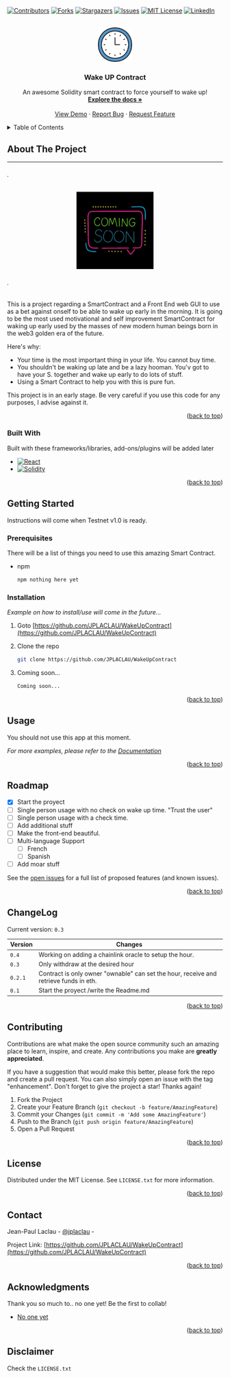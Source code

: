 <a name="readme-top"></a>

[![Contributors][contributors-shield]][contributors-url]
[![Forks][forks-shield]][forks-url]
[![Stargazers][stars-shield]][stars-url]
[![Issues][issues-shield]][issues-url]
[![MIT License][license-shield]][license-url]
[![LinkedIn][linkedin-shield]][linkedin-url]

<!-- PROJECT LOGO -->
<br />
<div align="center">
  <a href="https://github.com/JPLACLAU/WakeUpContract">
    <img src="images/clock-svgrepo-com.svg" alt="Logo" width="80" height="80">
  </a>

  <h3 align="center">Wake UP Contract</h3>

  <p align="center">
    An awesome Solidity smart contract to force yourself to wake up!
    <br />
    <a href="https://github.com/JPLACLAU/WakeUpContract"><strong>Explore the docs »</strong></a>
    <br />
    <br />
    <a href="https://github.com/JPLACLAU/WakeUpContract">View Demo</a>
    ·
    <a href="https://github.com/JPLACLAU/WakeUpContract/issues">Report Bug</a>
    ·
    <a href="https://github.com/JPLACLAU/WakeUpContract/issues">Request Feature</a>
  </p>
</div>

<!-- TABLE OF CONTENTS -->
<details>
  <summary>Table of Contents</summary>
  <ol>
    <li>
      <a href="#about-the-project">About The Project</a>
      <ul>
        <li><a href="#built-with">Built With</a></li>
      </ul>
    </li>
    <li>
      <a href="#getting-started">Getting Started</a>
      <ul>
        <li><a href="#prerequisites">Prerequisites</a></li>
        <li><a href="#installation">Installation</a></li>
      </ul>
    </li>
    <li><a href="#usage">Usage</a></li>
    <li><a href="#roadmap">Roadmap</a></li>
    <li><a href="#changelog">ChangeLog</a></li>
    <li><a href="#contributing">Contributing</a></li>
    <li><a href="#license">License</a></li>
    <li><a href="#contact">Contact</a></li>
    <li><a href="#acknowledgments">Acknowledgments</a></li>  
  </ol>  
</details>  
  
<!-- ABOUT THE PROJECT -->

## About The Project

---

###### _._

  <div align="center">

  <a href="https://github.com/JPLACLAU/WakeUpContract">  
    <img src="images/400x400.jpg" alt="Wake UP Contract"    width="180" height="180">

  </a>  
    
  </div>

###### _._

This is a project regarding a SmartContract and a Front End web GUI to use as a bet against onself to be able to wake up early in the morning. It is going to be the most used motivational and self improvement SmartContract for waking up early used by the masses of new modern human beings born in the web3 golden era of the future.

Here's why:

- Your time is the most important thing in your life. You cannot buy time.
- You shouldn't be waking up late and be a lazy hooman. You'v got to have your S. together and wake up early to do lots of stuff.
- Using a Smart Contract to help you with this is pure fun.

This project is in an early stage.
Be very careful if you use this code for any purposes, I advise against it.

<p align="right">(<a href="#readme-top">back to top</a>)</p>

### Built With

Built with these frameworks/libraries, add-ons/plugins will be added later

- [![React][react.js]][react-url]
- [![Solidity][soliditylang.org]][soliditylang-url]

<p align="right">(<a href="#readme-top">back to top</a>)</p>

<!-- GETTING STARTED -->

## Getting Started

Instructions will come when Testnet v1.0 is ready.

### Prerequisites

There will be a list of things you need to use this amazing Smart Contract.

- npm

  ```sh
  npm nothing here yet
  ```

### Installation

_Example on how to install/use will come in the future..._

1. Goto [https://github.com/JPLACLAU/WakeUpContract](https://github.com/JPLACLAU/WakeUpContract)
2. Clone the repo

   ```sh
   git clone https://github.com/JPLACLAU/WakeUpContract
   ```

3. Coming soon...
   ```sh
   Coming soon...
   ```

<p align="right">(<a href="#readme-top">back to top</a>)</p>

<!-- USAGE EXAMPLES -->

## Usage

You should not use this app at this moment.

_For more examples, please refer to the [Documentation](https://github.com/JPLACLAU/WakeUpContract)_

<p align="right">(<a href="#readme-top">back to top</a>)</p>

<!-- ROADMAP -->

## Roadmap

- [x] Start the proyect
- [ ] Single person usage with no check on wake up time. "Trust the user"
- [ ] Single person usage with a check time.
- [ ] Add additional stuff
- [ ] Make the front-end beautiful.
- [ ] Multi-language Support
  - [ ] French
  - [ ] Spanish
- [ ] Add moar stuff

See the [open issues](https://github.com/JPLACLAU/WakeUpContract/issues) for a full list of proposed features (and known issues).

<p align="right">(<a href="#readme-top">back to top</a>)</p>

<!-- CHANGELOG -->

## ChangeLog

Current version: `0.3`

| Version | Changes                                |
| ------- | -------------------------------------- |
| `0.4`   | Working on adding a chainlink oracle to setup the hour.      |
| `0.3`   | Only withdraw at the desired hour      |
| `0.2.1`   | Contract is only owner "ownable" can set the hour, receive and retrieve funds in eth.   |
| `0.1`   | Start the proyect /write the Readme.md |

<p align="right">(<a href="#readme-top">back to top</a>)</p>

<!-- CONTRIBUTING -->

## Contributing

Contributions are what make the open source community such an amazing place to learn, inspire, and create. Any contributions you make are **greatly appreciated**.

If you have a suggestion that would make this better, please fork the repo and create a pull request. You can also simply open an issue with the tag "enhancement".
Don't forget to give the project a star! Thanks again!

1. Fork the Project
2. Create your Feature Branch (`git checkout -b feature/AmazingFeature`)
3. Commit your Changes (`git commit -m 'Add some AmazingFeature'`)
4. Push to the Branch (`git push origin feature/AmazingFeature`)
5. Open a Pull Request

<p align="right">(<a href="#readme-top">back to top</a>)</p>

<!-- LICENSE -->

## License

Distributed under the MIT License. See `LICENSE.txt` for more information.

<p align="right">(<a href="#readme-top">back to top</a>)</p>

<!-- CONTACT -->

## Contact

Jean-Paul Laclau - [@jplaclau](https://www.linkedin.com/in/jplaclau/) -

Project Link: [https://github.com/JPLACLAU/WakeUpContract](https://github.com/JPLACLAU/WakeUpContract)

<p align="right">(<a href="#readme-top">back to top</a>)</p>

<!-- ACKNOWLEDGMENTS -->

## Acknowledgments

Thank you so much to.. no one yet! Be the first to collab!

- [No one yet](https://no-one.com)

<p align="right">(<a href="#readme-top">back to top</a>)</p>

## Disclaimer

Check the `LICENSE.txt`

<!-- MARKDOWN LINKS & IMAGES -->
<!-- Thank you so much Othneildrew for this amazing Readme template -->
<!-- https://github.com/JPLACLAU/WakeUpContract/blob/master/README.md -->
<!-- https://www.markdownguide.org/basic-syntax/#reference-style-links -->

[contributors-shield]: https://img.shields.io/github/contributors/JPLACLAU/Best-README-Template.svg?style=for-the-badge
[contributors-url]: https://github.com/JPLACLAU/WakeUpContract/graphs/contributors
[forks-shield]: https://img.shields.io/github/forks/JPLACLAU/Best-README-Template.svg?style=for-the-badge
[forks-url]: https://github.com/JPLACLAU/WakeUpContract/network/members
[stars-shield]: https://img.shields.io/github/stars/JPLACLAU/Best-README-Template.svg?style=for-the-badge
[stars-url]: https://github.com/JPLACLAU/WakeUpContract/stargazers
[issues-shield]: https://img.shields.io/github/issues/JPLACLAU/Best-README-Template.svg?style=for-the-badge
[issues-url]: https://github.com/JPLACLAU/WakeUpContract/issues
[license-shield]: https://img.shields.io/github/license/JPLACLAU/Best-README-Template.svg?style=for-the-badge
[license-url]: https://github.com/JPLACLAU/WakeUpContract/blob/master/LICENSE.txt
[linkedin-shield]: https://img.shields.io/badge/-LinkedIn-black.svg?style=for-the-badge&logo=linkedin&colorB=555
[linkedin-url]: https://linkedin.com/in/jplaclau
[product-screenshot]: images/screenshot.png
[next.js]: https://img.shields.io/badge/next.js-000000?style=for-the-badge&logo=nextdotjs&logoColor=white
[next-url]: https://nextjs.org/
[react.js]: https://img.shields.io/badge/React-20232A?style=for-the-badge&logo=react&logoColor=61DAFB
[react-url]: https://reactjs.org/
[vue.js]: https://img.shields.io/badge/Vue.js-35495E?style=for-the-badge&logo=vuedotjs&logoColor=4FC08D
[vue-url]: https://vuejs.org/
[angular.io]: https://img.shields.io/badge/Angular-DD0031?style=for-the-badge&logo=angular&logoColor=white
[angular-url]: https://angular.io/
[svelte.dev]: https://img.shields.io/badge/Svelte-4A4A55?style=for-the-badge&logo=svelte&logoColor=FF3E00
[svelte-url]: https://svelte.dev/
[laravel.com]: https://img.shields.io/badge/Laravel-FF2D20?style=for-the-badge&logo=laravel&logoColor=white
[laravel-url]: https://laravel.com
[bootstrap.com]: https://img.shields.io/badge/Bootstrap-563D7C?style=for-the-badge&logo=bootstrap&logoColor=white
[bootstrap-url]: https://getbootstrap.com
[jquery.com]: https://img.shields.io/badge/jQuery-0769AD?style=for-the-badge&logo=jquery&logoColor=white
[jquery-url]: https://jquery.com
[soliditylang.org]: https://img.shields.io/badge/Solidity-0769AD?style=for-the-badge&logo=Solidity&logoColor=white
[soliditylang-url]: https://soliditylang.org

